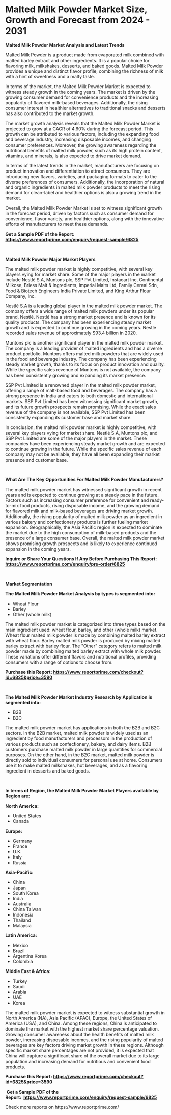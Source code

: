 <p><h1>Malted Milk Powder Market Size, Growth and Forecast from 2024 - 2031</h1></p><p><strong>Malted Milk Powder Market Analysis and Latest Trends</strong></p>
<p><p>Malted Milk Powder is a product made from evaporated milk combined with malted barley extract and other ingredients. It is a popular choice for flavoring milk, milkshakes, desserts, and baked goods. Malted Milk Powder provides a unique and distinct flavor profile, combining the richness of milk with a hint of sweetness and a malty taste.</p><p>In terms of the market, the Malted Milk Powder Market is expected to witness steady growth in the coming years. The market is driven by the growing consumer demand for convenience products and the increasing popularity of flavored milk-based beverages. Additionally, the rising consumer interest in healthier alternatives to traditional snacks and desserts has also contributed to the market growth.</p><p>The market growth analysis reveals that the Malted Milk Powder Market is projected to grow at a CAGR of 4.60% during the forecast period. This growth can be attributed to various factors, including the expanding food and beverage industry, increasing disposable incomes, and changing consumer preferences. Moreover, the growing awareness regarding the nutritional benefits of malted milk powder, such as its high protein content, vitamins, and minerals, is also expected to drive market demand.</p><p>In terms of the latest trends in the market, manufacturers are focusing on product innovation and differentiation to attract consumers. They are introducing new flavors, varieties, and packaging formats to cater to the diverse preferences of consumers. Additionally, the incorporation of natural and organic ingredients in malted milk powder products to meet the rising demand for clean-label and healthier options is also a growing trend in the market.</p><p>Overall, the Malted Milk Powder Market is set to witness significant growth in the forecast period, driven by factors such as consumer demand for convenience, flavor variety, and healthier options, along with the innovative efforts of manufacturers to meet these demands.</p></p>
<p><strong>Get a Sample PDF of the Report:&nbsp; <a href="https://www.reportprime.com/enquiry/request-sample/6825">https://www.reportprime.com/enquiry/request-sample/6825</a></strong></p>
<p>&nbsp;</p>
<p><strong>Malted Milk Powder Major Market Players</strong></p>
<p><p>The malted milk powder market is highly competitive, with several key players vying for market share. Some of the major players in the market include Nestlé S.A, Muntons plc, SSP Pvt Limited, Instacart Inc, Continental Milkose, Briess Malt & Ingredients, Imperial Malts Ltd, Family Cereal Sdn, Food & Biotech Engineers India Private Limited, and King Arthur Flour Company, Inc.</p><p>Nestlé S.A is a leading global player in the malted milk powder market. The company offers a wide range of malted milk powders under its popular brand, Nestlé. Nestlé has a strong market presence and is known for its quality products. The company has been experiencing steady market growth and is expected to continue growing in the coming years. Nestlé recorded sales revenue of approximately $93.4 billion in 2020.</p><p>Muntons plc is another significant player in the malted milk powder market. The company is a leading provider of malted ingredients and has a diverse product portfolio. Muntons offers malted milk powders that are widely used in the food and beverage industry. The company has been experiencing steady market growth, thanks to its focus on product innovation and quality. While the specific sales revenue of Muntons is not available, the company has been consistently growing and expanding its market presence.</p><p>SSP Pvt Limited is a renowned player in the malted milk powder market, offering a range of malt-based food and beverages. The company has a strong presence in India and caters to both domestic and international markets. SSP Pvt Limited has been witnessing significant market growth, and its future growth prospects remain promising. While the exact sales revenue of the company is not available, SSP Pvt Limited has been consistently expanding its customer base and market share.</p><p>In conclusion, the malted milk powder market is highly competitive, with several key players vying for market share. Nestlé S.A, Muntons plc, and SSP Pvt Limited are some of the major players in the market. These companies have been experiencing steady market growth and are expected to continue growing in the future. While the specific sales revenue of each company may not be available, they have all been expanding their market presence and customer base.</p></p>
<p>&nbsp;</p>
<p><strong>What Are The Key Opportunities For Malted Milk Powder Manufacturers?</strong></p>
<p><p>The malted milk powder market has witnessed significant growth in recent years and is expected to continue growing at a steady pace in the future. Factors such as increasing consumer preference for convenient and ready-to-mix food products, rising disposable income, and the growing demand for flavored milk and milk-based beverages are driving market growth. Additionally, the rising popularity of malted milk powder as an ingredient in various bakery and confectionery products is further fueling market expansion. Geographically, the Asia Pacific region is expected to dominate the market due to the high consumption of milk-based products and the presence of a large consumer base. Overall, the malted milk powder market shows promising growth prospects and is likely to experience continued expansion in the coming years.</p></p>
<p><strong>Inquire or Share Your Questions If Any Before Purchasing This Report: <a href="https://www.reportprime.com/enquiry/pre-order/6825">https://www.reportprime.com/enquiry/pre-order/6825</a></strong></p>
<p>&nbsp;</p>
<p><strong>Market Segmentation</strong></p>
<p><strong>The Malted Milk Powder Market Analysis by types is segmented into:</strong></p>
<p><ul><li>Wheat Flour</li><li>Barley</li><li>Other (whole milk)</li></ul></p>
<p><p>The malted milk powder market is categorized into three types based on the main ingredient used: wheat flour, barley, and other (whole milk) market. Wheat flour malted milk powder is made by combining malted barley extract with wheat flour. Barley malted milk powder is produced by mixing malted barley extract with barley flour. The "Other" category refers to malted milk powder made by combining malted barley extract with whole milk powder. These variations offer different flavors and nutritional profiles, providing consumers with a range of options to choose from.</p></p>
<p><strong>Purchase this Report:&nbsp;<a href="https://www.reportprime.com/checkout?id=6825&price=3590">https://www.reportprime.com/checkout?id=6825&price=3590</a></strong></p>
<p>&nbsp;</p>
<p><strong>The Malted Milk Powder Market Industry Research by Application is segmented into:</strong></p>
<p><ul><li>B2B</li><li>B2C</li></ul></p>
<p><p>The malted milk powder market has applications in both the B2B and B2C sectors. In the B2B market, malted milk powder is widely used as an ingredient by food manufacturers and processors in the production of various products such as confectionery, bakery, and dairy items. B2B customers purchase malted milk powder in large quantities for commercial purposes. On the other hand, in the B2C market, malted milk powder is directly sold to individual consumers for personal use at home. Consumers use it to make malted milkshakes, hot beverages, and as a flavoring ingredient in desserts and baked goods.</p></p>
<p>&nbsp;</p>
<p><strong>In terms of Region, the Malted Milk Powder Market Players available by Region are:</strong></p>
<p>
    <p> <strong> North America: </strong>
        <ul>
            <li>United States</li>
            <li>Canada</li>
        </ul>
        </p> 
    <p> <strong> Europe: </strong>
        <ul>
            <li>Germany</li>
            <li>France</li>
            <li>U.K.</li>
            <li>Italy</li>
            <li>Russia</li>
        </ul>
        </p> 
    <p> <strong> Asia-Pacific: </strong>
        <ul>
            <li>China</li>
            <li>Japan</li>
            <li>South Korea</li>
            <li>India</li>
            <li>Australia</li>
            <li>China Taiwan</li>
            <li>Indonesia</li>
            <li>Thailand</li>
            <li>Malaysia</li>
        </ul>
        </p> 
    <p> <strong> Latin America: </strong>
        <ul>
            <li>Mexico</li>
            <li>Brazil</li>
            <li>Argentina Korea</li>
            <li>Colombia</li>
        </ul>
        </p> 
    <p> <strong> Middle East & Africa: </strong>
        <ul>
            <li>Turkey</li>
            <li>Saudi</li>
            <li>Arabia</li>
            <li>UAE</li>
            <li>Korea</li>
        </ul>
    </p>
    </p>
<p><p>The malted milk powder market is expected to witness substantial growth in North America (NA), Asia Pacific (APAC), Europe, the United States of America (USA), and China. Among these regions, China is anticipated to dominate the market with the highest market share percentage valuation. Growing consumer awareness about the health benefits of malted milk powder, increasing disposable incomes, and the rising popularity of malted beverages are key factors driving market growth in these regions. Although specific market share percentages are not provided, it is expected that China will capture a significant share of the overall market due to its large population and increasing demand for nutritious and convenient food products.</p></p>
<p><strong>Purchase this Report: <a href="https://www.reportprime.com/checkout?id=6825&price=3590">https://www.reportprime.com/checkout?id=6825&price=3590</a></strong></p>
<p>&nbsp;<strong>Get a Sample PDF of the Report:&nbsp;&nbsp;<a href="https://www.reportprime.com/enquiry/request-sample/6825">https://www.reportprime.com/enquiry/request-sample/6825</a></strong></p>
<p><strong></strong></p>
<p>Check more reports on https://www.reportprime.com/</p>